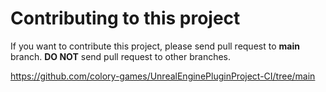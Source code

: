 # Contributing to this project

If you want to contribute this project, please send pull request to **main** branch.
**DO NOT** send pull request to other branches.

https://github.com/colory-games/UnrealEnginePluginProject-CI/tree/main